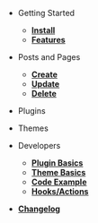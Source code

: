 - Getting Started
  - [**Install**](install)
  - [**Features**](features)

- Posts and Pages
  - [**Create**](pages/create)
  - [**Update**](pages/update)
  - [**Delete**](pages/delete)

- Plugins


- Themes


- Developers
  - [**Plugin Basics**](developer/plugin-basics)
  - [**Theme Basics**](developer/theme-basics)
  - [**Code Example**](developer/codex)
  - [**Hooks/Actions**](developer/actions)

- [**Changelog**](changelog.md)
